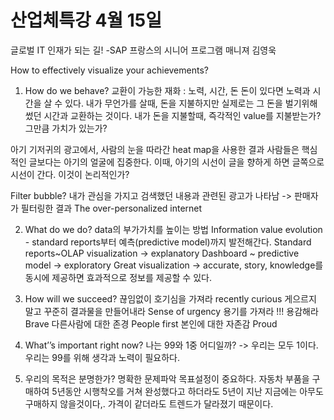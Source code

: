# 산업체특강 4월 15일
글로벌 IT 인재가 되는 길!
								-SAP 프랑스의 시니어 프로그램 매니져 김영욱

How to effectively visualize your achievements?

1. How do we behave?
교환이 가능한 재화 : 노력, 시간, 돈
돈이 있다면 노력과 시간을 살 수 있다. 
내가 무언가를 살때, 돈을 지불하지만 실제로는 그 돈을 벌기위해 썼던 시간과 교환하는 것이다.  내가 돈을 지불할때, 즉각적인 value를 지불받는가? 그만큼 가치가 있는가?

아기 기저귀의 광고에서, 사람의 눈을 따라간 heat map을 사용한 결과 사람들은 핵심적인 글보다는 아기의 얼굴에 집중한다. 이때, 아기의 시선이 글을 향하게 하면 글쪽으로 시선이 간다.  이것이 논리적인가?

Filter bubble? 
내가 관심을 가지고 검색했던 내용과 관련된 광고가 나타남 -> 판매자가 필터링한 결과
The over-personalized internet

2. What do we do?
data의 부가가치를 높이는 방법
Information value evolution - standard reports부터 예측(predictive model)까지 발전해간다.
Standard reports~OLAP visualization -> explanatory
Dashboard ~ predictive model -> exploratory
Great visualization
-> accurate, story, knowledge를 동시에 제공하면 효과적으로 정보를 제공할 수 있다.

3. How will we succeed?
끊임없이 호기심을 가져라 recently curious
게으르지 말고 꾸준히 결과물을 만들어내라 Sense of urgency
용기를 가져라 !!! 용감해라 Brave
다른사람에 대한 존경 People first
본인에 대한 자존감 Proud

4. What’’s important right now? 
나는 99와 1중 어디일까? -> 우리는 모두 1이다.
우리는 99를 위해 생각과 노력이 필요하다.

5. 우리의 목적은 분명한가? 
명확한 문제파악 목표설정이 중요하다.
자동차 부품을 구매하여 5년동안 시행착오를 거쳐 완성했다고 하더라도 5년이 지난 지금에는 아무도 구매하지 않을것이다,. 가격이 같더라도 트렌드가 달라졌기 때문이다.
